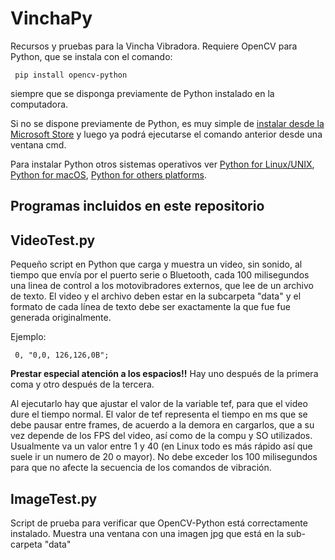 # VinchaPy
Recursos y pruebas para la Vincha Vibradora. Requiere  OpenCV para Python, que se instala con el comando:

     pip install opencv-python

siempre que se disponga previamente de Python instalado en la computadora. 

Si no se dispone previamente de Python, es muy simple de [instalar desde la Microsoft Store](ms-windows-store://pdp?hl=es-es&gl=ar&referrer=storeforweb&productid=9pjpw5ldxlz5&ocid=storeweb-pdp-open-cta) y luego ya podrá ejecutarse el comando anterior desde una ventana cmd.

Para instalar Python otros sistemas operativos ver [Python for Linux/UNIX](https://www.python.org/downloads/source/), [Python for macOS](https://www.python.org/downloads/macos/),  [Python for others platforms](https://www.python.org/download/other/).

 
## Programas incluidos en este repositorio

## VideoTest.py 
Pequeño script en Python que carga y muestra un video, sin sonido, al tiempo que envía por el puerto serie o Bluetooth, cada  100 milisegundos una linea de control a los motovibradores externos, que lee de un archivo de texto.
El video y el archivo deben estar en la subcarpeta "data" y el formato de cada línea de texto debe ser exactamente la que fue fue generada originalmente.

Ejemplo: 

     0, "0,0, 126,126,0B"; 

**Prestar especial atención a los espacios!!** Hay uno después de la primera coma y otro después de la tercera. 

Al ejecutarlo hay que ajustar el valor de la variable tef, para que el video dure el tiempo normal. El valor de tef representa el tiempo en ms que se debe pausar entre frames, de acuerdo a la demora en cargarlos, que a su vez depende de los  FPS del video, así como de la compu y SO utilizados. Usualmente va un valor entre 1 y 40 (en Linux todo es más rápido así que suele ir un numero de 20 o mayor). No debe exceder los 100 milisegundos para que no afecte la secuencia de los comandos de vibración.


## ImageTest.py
Script de prueba para verificar que OpenCV-Python está correctamente instalado. Muestra una ventana con una imagen jpg que está en la sub-carpeta "data"